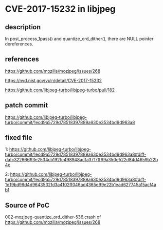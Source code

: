 # CVE-2017-15232 in libjpeg

## description

In post_process_1pass() and quantize_ord_dither(), there are NULL pointer dereferences.

## references

https://github.com/mozilla/mozjpeg/issues/268

https://nvd.nist.gov/vuln/detail/CVE-2017-15232

https://github.com/libjpeg-turbo/libjpeg-turbo/pull/182

## patch commit

https://github.com/libjpeg-turbo/libjpeg-turbo/commit/1ecd9a5729d78518397889a630e3534bd9d963a8

## fixed file

1: https://github.com/libjpeg-turbo/libjpeg-turbo/commit/1ecd9a5729d78518397889a630e3534bd9d963a8#diff-dafc32266693e2534cb192fc498948ac1a37f7ff99a350e522d84d4659b22b4c

2: https://github.com/libjpeg-turbo/libjpeg-turbo/commit/1ecd9a5729d78518397889a630e3534bd9d963a8#diff-1d19bd96d4d9643532fd3a4102ff046ad4365e99e22b1ead627745a15acf4ab1

## Source of PoC

002-mozjpeg-quantize_ord_dither-536.crash of https://github.com/mozilla/mozjpeg/issues/268

